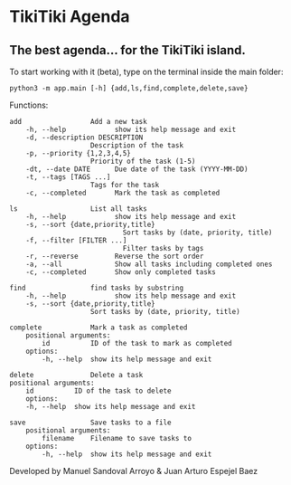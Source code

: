 # TikiTiki Agenda

## The best agenda... for the TikiTiki island.

To start working with it (beta), type on the terminal inside 
the main folder:

    python3 -m app.main [-h] {add,ls,find,complete,delete,save}

Functions:

    add                 Add a new task
        -h, --help            show its help message and exit
        -d, --description DESCRIPTION
                        Description of the task
        -p, --priority {1,2,3,4,5}
                        Priority of the task (1-5)
        -dt, --date DATE      Due date of the task (YYYY-MM-DD)
        -t, --tags [TAGS ...]
                        Tags for the task
        -c, --completed       Mark the task as completed
        
    ls                  List all tasks
        -h, --help            show its help message and exit
        -s, --sort {date,priority,title}
                                Sort tasks by (date, priority, title)
        -f, --filter [FILTER ...]
                                Filter tasks by tags
        -r, --reverse         Reverse the sort order
        -a, --all             Show all tasks including completed ones
        -c, --completed       Show only completed tasks
        
    find                find tasks by substring
        -h, --help            show its help message and exit
        -s, --sort {date,priority,title}
                        Sort tasks by (date, priority, title)
                        
    complete            Mark a task as completed
        positional arguments:
            id          ID of the task to mark as completed
        options:
            -h, --help  show its help message and exit
            
    delete              Delete a task
    positional arguments:
        id          ID of the task to delete
        options:
        -h, --help  show its help message and exit
        
    save                Save tasks to a file
        positional arguments:
            filename    Filename to save tasks to
        options:
            -h, --help  show its help message and exit

Developed by Manuel Sandoval Arroyo & Juan Arturo Espejel Baez
